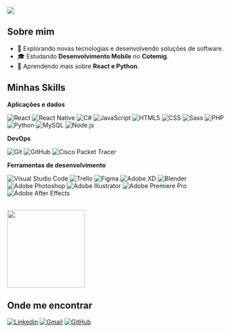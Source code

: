 ![](https://komarev.com/ghpvc/?username=GregoryRFGMS&color=006bed)

## Sobre mim

- 🤔 Explorando novas tecnologias e desenvolvendo soluções de software.
- 🎓 Estudando **Desenvolvimento Mobile** no **Cotemig**.
- 🌱 Aprendendo mais sobre **React e Python**.

## Minhas Skills

**Aplicações e dados**

![React](https://img.shields.io/badge/-React-333333?style=flat&logo=react)
![React Native](https://img.shields.io/badge/-React%20Native-333333?style=flat&logo=react)
![C#](https://img.shields.io/badge/-C%23-333333?style=flat&logo=c-sharp&logoColor=239120)
![JavaScript](https://img.shields.io/badge/-JavaScript-333333?style=flat&logo=javascript)
![HTML5](https://img.shields.io/badge/-HTML5-333333?style=flat&logo=HTML5)
![CSS](https://img.shields.io/badge/-CSS-333333?style=flat&logo=CSS3&logoColor=1572B6)
![Sass](https://img.shields.io/badge/-Sass-333333?style=flat&logo=sass&logoColor=CC6699)
![PHP](https://img.shields.io/badge/-PHP-333333?style=flat&logo=php&logoColor=777BB4)
![Python](https://img.shields.io/badge/-Python-333333?style=flat&logo=python&logoColor=3776AB)
![MySQL](https://img.shields.io/badge/-MySQL-333333?style=flat&logo=mysql)
![Node.js](https://img.shields.io/badge/-Node.js-333333?style=flat&logo=node.js&logoColor=339933)

**DevOps**

![Git](https://img.shields.io/badge/-Git-333333?style=flat&logo=git)
![GitHub](https://img.shields.io/badge/-GitHub-333333?style=flat&logo=github)
![Cisco Packet Tracer](https://img.shields.io/badge/-Cisco%20Packet%20Tracer-333333?style=flat&logo=cisco&logoColor=white)

**Ferramentas de desenvolvimento**

![Visual Studio Code](https://img.shields.io/badge/-Visual%20Studio%20Code-333333?style=flat&logo=visual-studio-code&logoColor=007ACC)
![Trello](https://img.shields.io/badge/-Trello-333333?style=flat&logo=trello&logoColor=007ACC)
![Figma](https://img.shields.io/badge/-Figma-333333?style=flat&logo=figma&logoColor=007ACC)
![Adobe XD](https://img.shields.io/badge/-Adobe%20XD-333333?style=flat&logo=adobe-xd&logoColor=007ACC)
![Blender](https://img.shields.io/badge/-Blender-333333?style=flat&logo=blender&logoColor=F5792A)
![Adobe Photoshop](https://img.shields.io/badge/-Adobe%20Photoshop-333333?style=flat&logo=adobe-photoshop&logoColor=31A8FF)
![Adobe Illustrator](https://img.shields.io/badge/-Adobe%20Illustrator-333333?style=flat&logo=adobe-illustrator&logoColor=FF9A00)
![Adobe Premiere Pro](https://img.shields.io/badge/-Adobe%20Premiere%20Pro-333333?style=flat&logo=adobe-premiere-pro&logoColor=9999FF)
![Adobe After Effects](https://img.shields.io/badge/-Adobe%20After%20Effects-333333?style=flat&logo=adobe-after-effects&logoColor=9999FF)

<br/>

<a href="https://github.com/GregoryRFGMS" title="Perfil do Gregory">
  <img height="180em" src="https://github-readme-stats.vercel.app/api?username=GregoryRFGMS&theme=dracula&show_icons=true" />
</a>

## Onde me encontrar

[![Linkedin](https://img.shields.io/badge/-Gregory%20Gomes-blue?style=flat-square&logo=Linkedin&logoColor=white&link=LINK-DO-SEU-LINKEDIN)](LINK-DO-SEU-LINKEDIN)
[![Gmail](https://img.shields.io/badge/-gregoryfgomes@gmail.com-006bed?style=flat-square&logo=Gmail&logoColor=white&link=mailto:gregoryfgomes@gmail.com)](mailto:gregoryfgomes@gmail.com)
[![GitHub](https://img.shields.io/github/followers/GregoryRFGMS?label=follow&style=social)](https://github.com/GregoryRFGMS)
